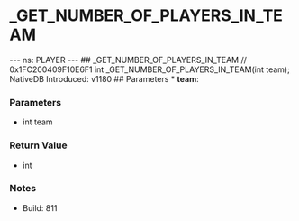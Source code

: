 # _GET_NUMBER_OF_PLAYERS_IN_TEAM

--- ns: PLAYER --- ## _GET_NUMBER_OF_PLAYERS_IN_TEAM  // 0x1FC200409F10E6F1 int _GET_NUMBER_OF_PLAYERS_IN_TEAM(int team);  NativeDB Introduced: v1180  ## Parameters * **team**:

### Parameters
* int team

### Return Value
* int

### Notes
* Build: 811

